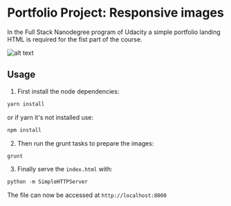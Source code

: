 # Portfolio Project: Responsive images
In the Full Stack Nanodegree program of Udacity a simple portfolio landing HTML is required for the fist part of the course.

![alt text](https://user-images.githubusercontent.com/7906289/27851319-8b526206-611f-11e7-9425-d95540f2e7bf.png "Preview")

## Usage
1) First install the node dependencies:
```bash
yarn install
```
or if yarn it's not installed use:
```bash
npm install
```

2) Then run the grunt tasks to prepare the images:
```bash
grunt
```

3) Finally serve the `index.html` with:
```python
python -m SimpleHTTPServer
```
The file can now be accessed at `http://localhost:8000`
